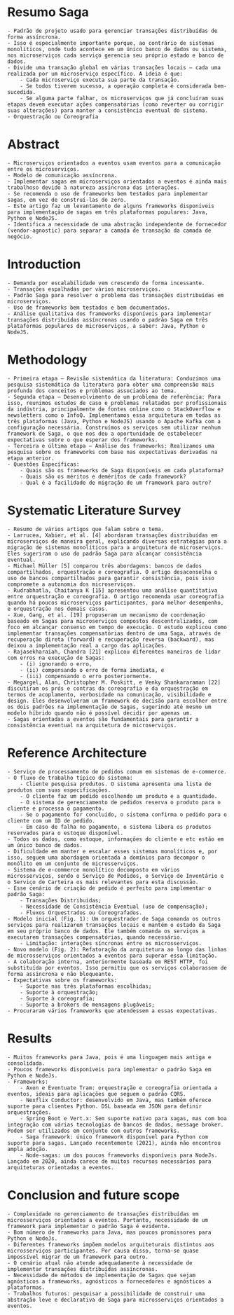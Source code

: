 # Resumo Saga

    - Padrão de projeto usado para gerenciar transações distribuídas de forma assíncrona.
    - Isso é especialmente importante porque, ao contrário de sistemas monolíticos, onde tudo acontece em um único banco de dados ou sistema, nos microserviços cada serviço gerencia seu próprio estado e banco de dados.
    - Divide uma transação global em várias transações locais — cada uma realizada por um microserviço específico. A ideia é que:
        - Cada microserviço executa sua parte da transação.
        - Se todos tiverem sucesso, a operação completa é considerada bem-sucedida.
        - Se alguma parte falhar, os microserviços que já concluíram suas etapas devem executar ações compensatórias (como reverter ou corrigir suas alterações) para manter a consistência eventual do sistema.
    - Orquestração ou Coreografia

# Abstract

    - Microserviços orientados a eventos usam eventos para a comunicação entre os microserviços.
    - Modelo de comunicação assíncrona.
    - Implementar sagas em microserviços orientados a eventos é ainda mais trabalhoso devido à natureza assíncrona das interações.
    - Se recomenda o uso de frameworks bem testados para implementar sagas, em vez de construí-las do zero.
    - Este artigo faz um levantamento de alguns frameworks disponíveis para implementação de sagas em três plataformas populares: Java, Python e NodeJS.
    - Identifica a necessidade de uma abstração independente de fornecedor (vendor-agnostic) para separar a camada de transação da camada de negócio.

# Introduction

    - Demanda por escalabilidade vem crescendo de forma incessante.
    - Transações espalhadas por vários microserviços.
    - Padrão Saga para resolver o problema das transações distribuídas em microserviços.
    - Uso de frameworks bem testados e bem documentados.
    - Análise qualitativa dos frameworks disponíveis para implementar transações distribuídas assíncronas usando o padrão Saga em três plataformas populares de microserviços, a saber: Java, Python e NodeJS.

# Methodology

    - Primeira etapa – Revisão sistemática da literatura: Conduzimos uma pesquisa sistemática da literatura para obter uma compreensão mais profunda dos conceitos e problemas associados ao tema.
    - Segunda etapa – Desenvolvimento de um problema de referência: Para isso, reunimos estudos de caso e problemas relatados por profissionais da indústria, principalmente de fontes online como o StackOverflow e newsletters como o InfoQ. Implementamos essa arquitetura em todas as três plataformas (Java, Python e NodeJS) usando o Apache Kafka com a configuração necessária. Construímos os serviços sem utilizar nenhum framework de Saga, o que nos deu a oportunidade de estabelecer expectativas sobre o que esperar dos frameworks.
    - Terceira e última etapa – Análise dos frameworks: Realizamos uma pesquisa sobre os frameworks com base nas expectativas derivadas na etapa anterior.
    - Questões Específicas:
        - Quais são os frameworks de Saga disponíveis em cada plataforma?
        - Quais são os méritos e deméritos de cada framework?
        - Qual é a facilidade de migração de um framework para outro?

# Systematic Literature Survey

    - Resumo de vários artigos que falam sobre o tema.
    - Larrucea, Xabier, et al. [4] abordaram transações distribuídas em microserviços de maneira geral, explicando diversas estratégias para a migração de sistemas monolíticos para a arquitetura de microserviços. Eles sugeriram o uso do padrão Saga para alcançar consistência eventual.
    - Michael Müller [5] comparou três abordagens: bancos de dados compartilhados, orquestração e coreografia. O artigo desaconselha o uso de bancos compartilhados para garantir consistência, pois isso compromete a autonomia dos microserviços.
    - Rudrabhatla, Chaitanya K [15] apresentou uma análise quantitativa entre orquestração e coreografia. O artigo recomenda usar coreografia quando há poucos microserviços participantes, para melhor desempenho, e orquestração nos demais casos.
    - Xue, Gang, et al. [19] propuseram um mecanismo de coordenação baseado em Sagas para microserviços compostos descentralizados, com foco em alcançar consenso em tempo de execução. O estudo explicou como implementar transações compensatórias dentro de uma Saga, através de recuperação direta (forward) e recuperação reversa (backward), mas deixou a implementação real a cargo das aplicações.
    - Rajasekharaiah, Chandra [21] explicou diferentes maneiras de lidar com erros na execução de Sagas:
        - (i) ignorando o erro,
        - (ii) compensando o erro de forma imediata, e
        - (iii) compensando o erro posteriormente.
    - Megargel, Alan, Christopher M. Poskitt, e Venky Shankararaman [22] discutiram os prós e contras da coreografia e da orquestração em termos de acoplamento, verbosidade na comunicação, visibilidade e design. Eles desenvolveram um framework de decisão para escolher entre os dois padrões na implementação de Sagas, sugerindo até mesmo um modelo híbrido quando não é possível decidir por apenas um.
    - Sagas orientadas a eventos são fundamentais para garantir a consistência eventual na arquitetura de microserviços.

# Reference Architecture

    - Serviço de processamento de pedidos comum em sistemas de e-commerce.
    - O fluxo de trabalho típico do sistema:
        - Cliente pesquisa produtos. O sistema apresenta uma lista de produtos com suas especificações.
        - O cliente faz um pedido escolhendo um produto e a quantidade.
        - O sistema de gerenciamento de pedidos reserva o produto para o cliente e processa o pagamento.
        - Se o pagamento for concluído, o sistema confirma o pedido para o cliente com um ID de pedido.
        - Em caso de falha no pagamento, o sistema libera os produtos reservados para o estoque disponível.
    - Todos os dados, como estoque, informações do cliente e etc estão em um único banco de dados.
    - Dificuldade em manter e escalar esses sistemas monolíticos e, por isso, seguem uma abordagem orientada a domínios para decompor o monólito em um conjunto de microsserviços.
    - Sistema de e-commerce monolítico decomposto em vários microsserviços, sendo o Serviço de Pedidos, o Serviço de Inventário e o Serviço de Carteira os mais relevantes para esta discussão.
    - Esse cenário de criação de pedido é perfeito para implementar o padrão Saga:
        - Transações Distribuídas;
        - Necessidade de Consistência Eventual (uso de compensação);
        - Fluxos Orquestrados ou Coreografados.
    - Modelo inicial (Fig. 1): Um orquestrador de Saga comanda os outros serviços para realizarem transações locais e mantém o estado da Saga em seu próprio banco de dados. Ele também comanda os serviços a executarem transações compensatórias, quando necessário.
        - Limitação: interações síncronas entre os microsserviços.
    - Novo modelo (Fig. 2): Refatoração da arquitetura ao longo das linhas de microsserviços orientados a eventos para superar essa limitação.
    - A colaboração interna, anteriormente baseada em REST HTTP, foi substituída por eventos. Isso permitiu que os serviços colaborassem de forma assíncrona e não bloqueante.
    - Expectativas sobre os frameworks:
        - Suporte nas três plataformas escolhidas;
        - Suporte à orquestração;
        - Suporte à coreografia;
        - Suporte a brokers de mensagens plugáveis;
    - Procuraram vários frameworks que atendessem a essas expectativas.

# Results

    - Muitos frameworks para Java, pois é uma linguagem mais antiga e consolidada.
    - Poucos frameworks disponíveis para implementar o padrão Saga em Python e NodeJs.
    - Frameworks:
        - Axon e Eventuate Tram: orquestração e coreografia orientada a eventos, ideais para aplicações que seguem o padrão CQRS.
        - Nexflix Conductor: desenvolvido em Java, mas também oferece suporte para clientes Python. DSL baseada em JSON para definir orquestrações.
        - Spring Boot e Vert.x: Sem suporte nativo para sagas, mas com boa integração com várias tecnologias de bancos de dados, message broker. Podem ser utilizados em conjunto com outros frameworks.
        - Saga framework: único framework disponível para Python com suporte para sagas. Lançado recentemente (2021), ainda não encontrou ampla adoção.
        - Node-sagas: um dos poucos frameworks disponíveis para NodeJs. Lançado em 2020, ainda carece de muitos recursos necessários para arquiteturas orientadas a eventos.

# Conclusion and future scope

    - Complexidade no gerenciamento de transações distribuídas em microsserviços orientados a eventos. Portanto, necessidade de um framework para implementar o padrão Saga é evidente.
    - Bom número de frameworks para Java, mas poucos promissores para Python e NodeJs.
    - Diferentes frameworks impõem modelos arquiteturais distintos aos microsserviços participantes. Por causa disso, torna-se quase impossível migrar de um framework para outro.
    - O cenário atual não atende adequadamente à necessidade de implementar transações distribuídas assíncronas.
    - Necessidade de métodos de implementação de Sagas que sejam agnósticos a frameworks, agnósticos a fornecedores e agnósticos a plataformas.
    - Trabalhos futuros: pesquisar a possibilidade de construir uma abstração leve e declarativa de Saga para microsserviços orientados a eventos.
